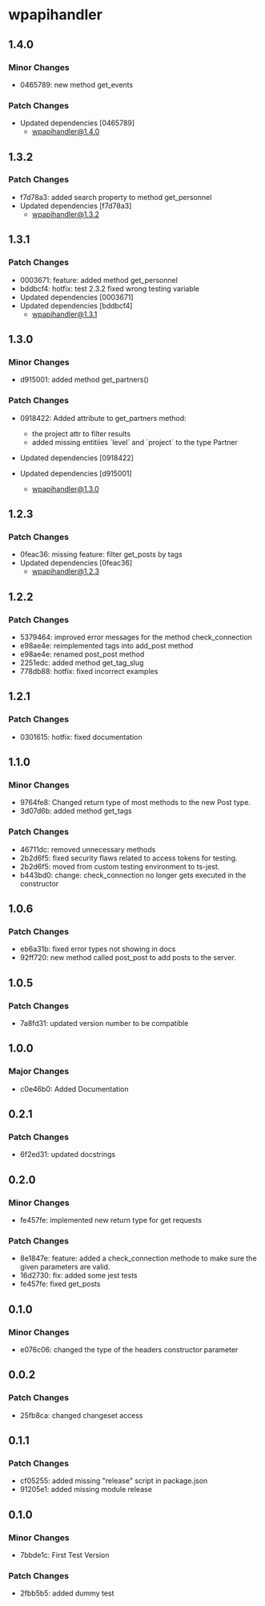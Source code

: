 # wpapihandler

## 1.4.0

### Minor Changes

-   0465789: new method get_events

### Patch Changes

-   Updated dependencies [0465789]
    -   wpapihandler@1.4.0

## 1.3.2

### Patch Changes

-   f7d78a3: added search property to method get_personnel
-   Updated dependencies [f7d78a3]
    -   wpapihandler@1.3.2

## 1.3.1

### Patch Changes

-   0003671: feature: added method get_personnel
-   bddbcf4: hotfix: test 2.3.2 fixed wrong testing variable
-   Updated dependencies [0003671]
-   Updated dependencies [bddbcf4]
    -   wpapihandler@1.3.1

## 1.3.0

### Minor Changes

-   d915001: added method get_partners()

### Patch Changes

-   0918422: Added attribute to get_partners method:

    -   the project attr to filter results
    -   added missing entitiies ´level´ and ´project´ to the type Partner

-   Updated dependencies [0918422]
-   Updated dependencies [d915001]
    -   wpapihandler@1.3.0

## 1.2.3

### Patch Changes

-   0feac36: missing feature: filter get_posts by tags
-   Updated dependencies [0feac36]
    -   wpapihandler@1.2.3

## 1.2.2

### Patch Changes

-   5379464: improved error messages for the method check_connection
-   e98ae4e: reimplemented tags into add_post method
-   e98ae4e: renamed post_post method
-   2251edc: added method get_tag_slug
-   778db88: hotfix: fixed incorrect examples

## 1.2.1

### Patch Changes

-   0301615: hotfix: fixed documentation

## 1.1.0

### Minor Changes

-   9764fe8: Changed return type of most methods to the new Post type.
-   3d07d6b: added method get_tags

### Patch Changes

-   46711dc: removed unnecessary methods
-   2b2d6f5: fixed security flaws related to access tokens for testing.
-   2b2d6f5: moved from custom testing environment to ts-jest.
-   b443bd0: change: check_connection no longer gets executed in the constructor

## 1.0.6

### Patch Changes

-   eb6a31b: fixed error types not showing in docs
-   92ff720: new method called post_post to add posts to the server.

## 1.0.5

### Patch Changes

-   7a8fd31: updated version number to be compatible

## 1.0.0

### Major Changes

-   c0e46b0: Added Documentation

## 0.2.1

### Patch Changes

-   6f2ed31: updated docstrings

## 0.2.0

### Minor Changes

-   fe457fe: implemented new return type for get requests

### Patch Changes

-   8e1847e: feature: added a check_connection methode to make sure the given parameters are valid.
-   16d2730: fix: added some jest tests
-   fe457fe: fixed get_posts

## 0.1.0

### Minor Changes

-   e076c06: changed the type of the headers constructor parameter

## 0.0.2

### Patch Changes

-   25fb8ca: changed changeset access

## 0.1.1

### Patch Changes

-   cf05255: added missing "release" script in package.json
-   91205e1: added missing module release

## 0.1.0

### Minor Changes

-   7bbde1c: First Test Version

### Patch Changes

-   2fbb5b5: added dummy test
